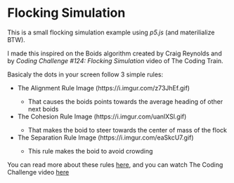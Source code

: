 # Flocking Simulation
This is a small flocking simulation example using *p5.js* (and materilialize BTW).

I made this inspired on the Boids algorithm created by Craig Reynolds and by *Coding Challenge #124: Flocking Simulation* video of The Coding Train.

Basicaly the dots in your screen follow 3 simple rules:
<ul>
  <li>The Alignment Rule Image (https://i.imgur.com/z73JhEf.gif)</li>
  <ul>
    <li>That causes the boids points towards the average heading of other next boids</li>
  </ul>
  <li>The Cohesion Rule Image (https://i.imgur.com/uanlXSl.gif)</li>
  <ul>
    <li>That makes the boid to steer towards the center of mass of the flock</li>
  </ul>
  <li>The Separation Rule Image (https://i.imgur.com/eaSkcU7.gif)</li>
  <ul>    
    <li>This rule makes the boid to avoid crowding</li>
  </ul>
</ul>

You can read more about these rules [here](https://en.wikipedia.org/wiki/Boids), and you can watch The Coding Challenge video [here](https://www.youtube.com/watch?v=mhjuuHl6qHM&t=2135s)
